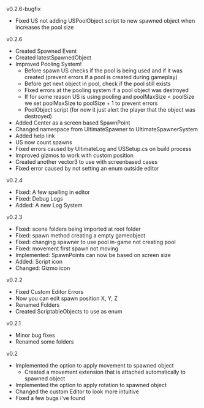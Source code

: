 v0.2.6-bugfix
- Fixed US not adding USPoolObject script to new spawned object when increases the pool size

v0.2.6
- Created Spawned Event
- Created latestSpawnedObject
- Improved Pooling System!
  - Before spawn US checks if the pool is being used and if it was created (prevent errors if a pool is created during gameplay)
  - Before get next object in pool, check if the pool still exists
  - Fixed errors at the pooling system if a pool object was destroyed
  - If for some reason US is using pooling and poolMaxSize < poolSize we set poolMaxSize to poolSize + 1 to prevent errors
  - PoolObject script (for now it just alert the player that the object was destroyed)
- Added Center as a screen based SpawnPoint
- Changed namespace from UltimateSpawner to UltimateSpawnerSystem
- Added help link
- US now count spawns
- Fixed errors caused by UltimateLog and USSetup.cs on build process
- Improved gizmos to work with custom position
- Created another vector3 to use with screenbased cases
- Fixed error caused by not setting an enum outside editor

v0.2.4
- Fixed: A few spelling in editor
- Fixed: Debug Logs
- Added: A new Log System

v0.2.3
- Fixed: scene folders being imported at root folder
- Fixed: spawn method creating a empty gameobject
- Fixed: changing spawner to use pool in-game not creating pool
- Fixed: movement first spawn not moving
- Implemented: SpawnPoints can now be based on screen size 
- Added: Script icon
- Changed: Gizmo icon

v0.2.2
- Fixed Custom Editor Errors
- Now you can edit spawn position X, Y, Z 
- Renamed Folders
- Created ScriptableObjects to use as enum

v0.2.1
- Minor bug fixes
- Renamed some folders

v0.2
- Implemented the option to apply movement to spawned object
  - Created a movement extension that is attached automatically to spawned object
- Implemented the option to apply rotation to spawned object
- Changed the custom Editor to look more intuitive
- Fixed a few bugs i've found